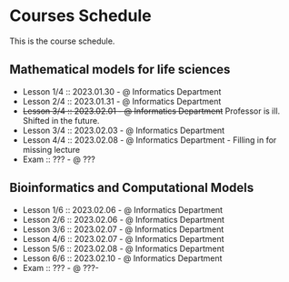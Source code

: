 # Courses Schedule

This is the course schedule.

## Mathematical models for life sciences
- Lesson 1/4 :: 2023.01.30 - @ Informatics Department
- Lesson 2/4 :: 2023.01.31 - @ Informatics Department
- ~~Lesson 3/4 :: 2023.02.01 - @ Informatics Department~~ Professor is ill. Shifted in the future.
- Lesson 3/4 :: 2023.02.03 - @ Informatics Department
- Lesson 4/4 :: 2023.02.08 - @ Informatics Department - Filling in for missing lecture
- Exam :: ??? - @ ???

## Bioinformatics and Computational Models
- Lesson 1/6 :: 2023.02.06 - @ Informatics Department
- Lesson 2/6 :: 2023.02.06 - @ Informatics Department
- Lesson 3/6 :: 2023.02.07 - @ Informatics Department
- Lesson 4/6 :: 2023.02.07 - @ Informatics Department
- Lesson 5/6 :: 2023.02.08 - @ Informatics Department
- Lesson 6/6 :: 2023.02.10 - @ Informatics Department
- Exam :: ??? - @ ???-

